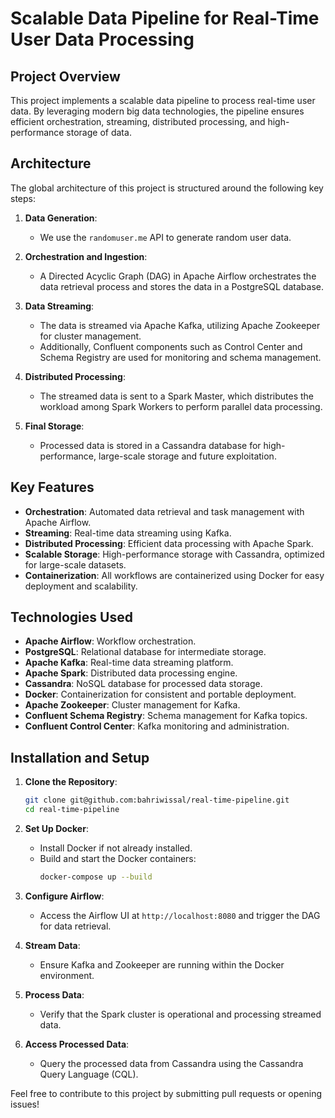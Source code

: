 # Scalable Data Pipeline for Real-Time User Data Processing

## Project Overview
This project implements a scalable data pipeline to process real-time user data. By leveraging modern big data technologies, the pipeline ensures efficient orchestration, streaming, distributed processing, and high-performance storage of data. 

## Architecture
The global architecture of this project is structured around the following key steps:

1. **Data Generation**:
   - We use the `randomuser.me` API to generate random user data.

2. **Orchestration and Ingestion**:
   - A Directed Acyclic Graph (DAG) in Apache Airflow orchestrates the data retrieval process and stores the data in a PostgreSQL database.

3. **Data Streaming**:
   - The data is streamed via Apache Kafka, utilizing Apache Zookeeper for cluster management.
   - Additionally, Confluent components such as Control Center and Schema Registry are used for monitoring and schema management.

4. **Distributed Processing**:
   - The streamed data is sent to a Spark Master, which distributes the workload among Spark Workers to perform parallel data processing.

5. **Final Storage**:
   - Processed data is stored in a Cassandra database for high-performance, large-scale storage and future exploitation.

## Key Features
- **Orchestration**: Automated data retrieval and task management with Apache Airflow.
- **Streaming**: Real-time data streaming using Kafka.
- **Distributed Processing**: Efficient data processing with Apache Spark.
- **Scalable Storage**: High-performance storage with Cassandra, optimized for large-scale datasets.
- **Containerization**: All workflows are containerized using Docker for easy deployment and scalability.

## Technologies Used
- **Apache Airflow**: Workflow orchestration.
- **PostgreSQL**: Relational database for intermediate storage.
- **Apache Kafka**: Real-time data streaming platform.
- **Apache Spark**: Distributed data processing engine.
- **Cassandra**: NoSQL database for processed data storage.
- **Docker**: Containerization for consistent and portable deployment.
- **Apache Zookeeper**: Cluster management for Kafka.
- **Confluent Schema Registry**: Schema management for Kafka topics.
- **Confluent Control Center**: Kafka monitoring and administration.

## Installation and Setup
1. **Clone the Repository**:
   ```bash
   git clone git@github.com:bahriwissal/real-time-pipeline.git
   cd real-time-pipeline
   ```

2. **Set Up Docker**:
   - Install Docker if not already installed.
   - Build and start the Docker containers:
     ```bash
     docker-compose up --build
     ```

3. **Configure Airflow**:
   - Access the Airflow UI at `http://localhost:8080` and trigger the DAG for data retrieval.

4. **Stream Data**:
   - Ensure Kafka and Zookeeper are running within the Docker environment.

5. **Process Data**:
   - Verify that the Spark cluster is operational and processing streamed data.

6. **Access Processed Data**:
   - Query the processed data from Cassandra using the Cassandra Query Language (CQL).


Feel free to contribute to this project by submitting pull requests or opening issues!
